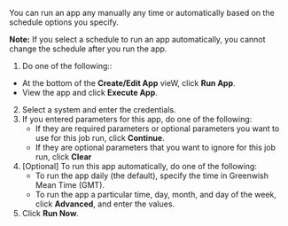 You can run an app any manually any time or automatically based on the schedule options you specify. 

**Note:**  If you select a schedule to run an app automatically, you cannot change the schedule after you run the app.

1. Do one of the following::
  *  At the bottom of the **Create/Edit App** vieW, click **Run App**.
  *  View the app and click **Execute App**. 
2. Select a system and enter the credentials.
3. If you entered parameters for this app, do one of the following:
   * If they are required parameters or optional parameters you want to use for this job run, click **Continue**.
   * If they are optional parameters that you want to ignore for this job run, click **Clear**
4. [Optional] To run this app automatically, do one of the following:
   *  To run the app daily (the default), specify the time in Greenwish Mean Time (GMT).
   *  To run the app a particular time, day, month, and day of the week, click **Advanced**, and enter the values.
5. Click **Run Now**.
